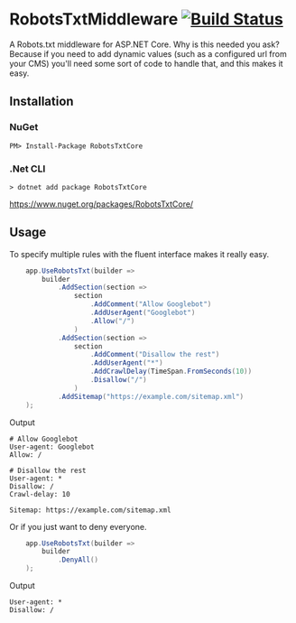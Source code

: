 # RobotsTxtMiddleware [![Build Status](https://travis-ci.org/karl-sjogren/robots-txt-middleware.svg?branch=master)](https://travis-ci.org/karl-sjogren/robots-txt-middleware)

A Robots.txt middleware for ASP.NET Core. Why is this needed you ask? Because if you need to add dynamic values (such as a configured url from your CMS) you'll need some sort of code to handle that, and this makes it easy.

## Installation

### NuGet
```
PM> Install-Package RobotsTxtCore
```

### .Net CLI
```
> dotnet add package RobotsTxtCore
```

https://www.nuget.org/packages/RobotsTxtCore/

## Usage
To specify multiple rules with the fluent interface makes it really easy.

```csharp
    app.UseRobotsTxt(builder =>
        builder
            .AddSection(section => 
                section
                    .AddComment("Allow Googlebot")
                    .AddUserAgent("Googlebot")
                    .Allow("/")
                )
            .AddSection(section => 
                section
                    .AddComment("Disallow the rest")
                    .AddUserAgent("*")
                    .AddCrawlDelay(TimeSpan.FromSeconds(10))
                    .Disallow("/")
                )
            .AddSitemap("https://example.com/sitemap.xml")
    );
```

Output

```
# Allow Googlebot
User-agent: Googlebot
Allow: /

# Disallow the rest
User-agent: *
Disallow: /
Crawl-delay: 10

Sitemap: https://example.com/sitemap.xml
```

Or if you just want to deny everyone.

```csharp
    app.UseRobotsTxt(builder =>
        builder
            .DenyAll()
    );
```

Output
```
User-agent: *
Disallow: /
```
